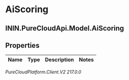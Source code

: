 # AiScoring

## ININ.PureCloudApi.Model.AiScoring

## Properties

|Name | Type | Description | Notes|
|------------ | ------------- | ------------- | -------------|



_PureCloudPlatform.Client.V2 217.0.0_
